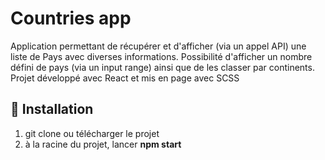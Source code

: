 # Countries app

Application permettant de récupérer et d'afficher (via un appel API) une liste de Pays avec diverses informations. 
Possibilité d'afficher un nombre défini de pays (via un input range) ainsi que de les classer par continents.
Projet développé avec React et mis en page avec SCSS 

## 🚀 Installation

1. git clone ou télécharger le projet
2. à la racine du projet, lancer **npm start** 
